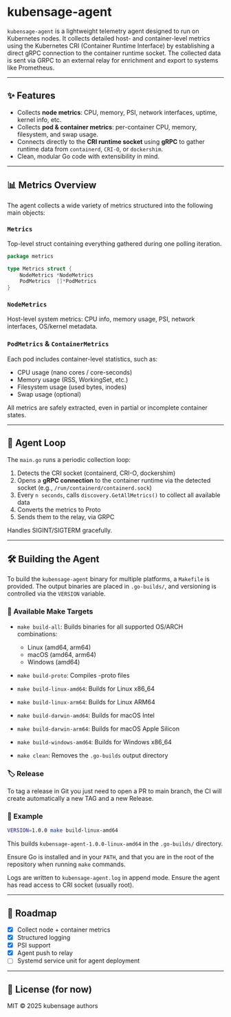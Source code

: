 # kubensage-agent

`kubensage-agent` is a lightweight telemetry agent designed to run on Kubernetes nodes. It collects detailed host- and
container-level metrics using the Kubernetes CRI (Container Runtime Interface) by establishing a direct gRPC connection
to the container runtime socket. The collected data is sent via GRPC to an external relay for enrichment and export to
systems like Prometheus.

---

## ✨ Features

* Collects **node metrics**: CPU, memory, PSI, network interfaces, uptime, kernel info, etc.
* Collects **pod & container metrics**: per-container CPU, memory, filesystem, and swap usage.
* Connects directly to the **CRI runtime socket** using **gRPC** to gather runtime data from `containerd`, `CRI-O`, or
  `dockershim`.
* Clean, modular Go code with extensibility in mind.

---

## 📊 Metrics Overview

The agent collects a wide variety of metrics structured into the following main objects:

### `Metrics`

Top-level struct containing everything gathered during one polling iteration.

```go
package metrics

type Metrics struct {
	NodeMetrics *NodeMetrics
	PodMetrics  []*PodMetrics
}

```

### `NodeMetrics`

Host-level system metrics: CPU info, memory usage, PSI, network interfaces, OS/kernel metadata.

### `PodMetrics` & `ContainerMetrics`

Each pod includes container-level statistics, such as:

* CPU usage (nano cores / core-seconds)
* Memory usage (RSS, WorkingSet, etc.)
* Filesystem usage (used bytes, inodes)
* Swap usage (optional)

All metrics are safely extracted, even in partial or incomplete container states.

---

## 🔄 Agent Loop

The `main.go` runs a periodic collection loop:

1. Detects the CRI socket (containerd, CRI-O, dockershim)
2. Opens a **gRPC connection** to the container runtime via the detected socket (e.g.,
   `/run/containerd/containerd.sock`)
3. Every `n seconds`, calls `discovery.GetAllMetrics()` to collect all available data
4. Converts the metrics to Proto
5. Sends them to the relay, via GRPC

Handles SIGINT/SIGTERM gracefully.

---

## 🛠️ Building the Agent

To build the `kubensage-agent` binary for multiple platforms, a `Makefile` is provided.
The output binaries are placed in `.go-builds/`, and versioning is controlled via the `VERSION` variable.

### 🔧 Available Make Targets

* `make build-all`: Builds binaries for all supported OS/ARCH combinations:

    * Linux (amd64, arm64)
    * macOS (amd64, arm64)
    * Windows (amd64)

* `make build-proto`: Compiles -proto files

* `make build-linux-amd64`: Builds for Linux x86\_64

* `make build-linux-arm64`: Builds for Linux ARM64

* `make build-darwin-amd64`: Builds for macOS Intel

* `make build-darwin-arm64`: Builds for macOS Apple Silicon

* `make build-windows-amd64`: Builds for Windows x86\_64

* `make clean`: Removes the `.go-builds` output directory

### 🏷️ Release

To tag a release in Git you just need to open a PR to main branch, the CI will create automatically a new TAG and a new
Release.

### 🧪 Example

```bash
VERSION=1.0.0 make build-linux-amd64
```

This builds `kubensage-agent-1.0.0-linux-amd64` in the `.go-builds/` directory.

Ensure Go is installed and in your `PATH`, and that you are in the root of the repository when running `make` commands.

Logs are written to `kubensage-agent.log` in append mode. Ensure the agent has read access to CRI socket (usually root).

---

## 📡 Roadmap

* [x] Collect node + container metrics
* [x] Structured logging
* [x] PSI support
* [x] Agent push to relay
* [ ] Systemd service unit for agent deployment

---

## 📄 License (for now)

MIT © 2025 kubensage authors

